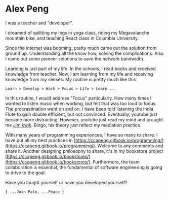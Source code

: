 # Alex Peng

I was a teacher and “developer”.

I dreamed of splitting my legs in yoga class, 
riding my Megavalanche mountain bike, 
and teaching React class in Columbia University.

Since the internet was booming, pretty much came out the solution from ground up. 
Understanding all the know how, solving the complications. 
Also I came out some pioneer solutions to save the network bandwidth.

Learning is just part of my life. In the schools, I read books and received knowledge from teacher. Now, I am learning from my life and receiving knowledge from my senses. My routine is pretty much like this  

`Learn > Develop > Work > Focus > Life > Learn ...  `

In this routine, I would address "Focus" particularly.
How many times I wanted to listen music when working, but felt that was too loud to focus. 
The procrastination went on and on. 
I have been told listening the India Flute to gain double efficient, but not convinced. 
Eventually, youtube just became more distracting. 
However, youtube just read my mind and brought me [Jim kwik](https://www.youtube.com/user/kwiklearning).
Bingo, his theory just reflect my mediation practice.


With many years of programming experiences, I have so many to share. 
I have put all my best practices in [https://ccapeng.gitbook.io/programming/](https://ccapeng.gitbook.io/programming/). Welcome to any comments and share it.
Another designing philosophy to share, it's in my bookstore project [https://ccapeng.gitbook.io/bookstores/](https://ccapeng.gitbook.io/bookstores/). 
Furthermore, the team collaboration is essential, the fundamental of software engineering is going to drive to the goal.



Have you taught yourself or have you developed yourself?  
  
  
`{ ...Join Palm, ...Peace }`

